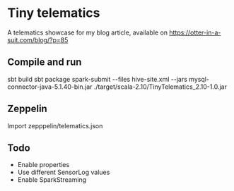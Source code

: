 # Tiny telematics
A telematics showcase for my blog article, available on https://otter-in-a-suit.com/blog/?p=85

## Compile and run
sbt build
sbt package
spark-submit --files hive-site.xml --jars mysql-connector-java-5.1.40-bin.jar ./target/scala-2.10/TinyTelematics_2.10-1.0.jar

## Zeppelin
Import zepppelin/telematics.json

## Todo
- Enable properties
- Use different SensorLog values
- Enable SparkStreaming